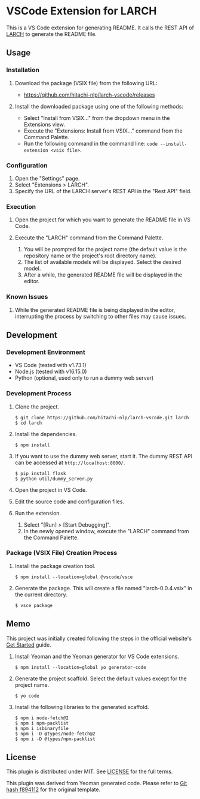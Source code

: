 # VSCode Extension for LARCH

This is a VS Code extension for generating README. It calls the REST API of [LARCH](https://github.com/hitachi-nlp/larch) to generate the README file.

## Usage

### Installation

1. Download the package (VSIX file) from the following URL:
   - https://github.com/hitachi-nlp/larch-vscode/releases

2. Install the downloaded package using one of the following methods:
   - Select "Install from VSIX..." from the dropdown menu in the Extensions view.
   - Execute the "Extensions: Install from VSIX..." command from the Command Palette.
   - Run the following command in the command line: `code --install-extension <vsix file>`.

### Configuration

1. Open the "Settings" page.
2. Select "Extensions > LARCH".
3. Specify the URL of the LARCH server's REST API in the "Rest API" field.

### Execution

1. Open the project for which you want to generate the README file in VS Code.

2. Execute the "LARCH" command from the Command Palette.
   1. You will be prompted for the project name (the default value is the repository name or the project's root directory name).
   2. The list of available models will be displayed. Select the desired model.
   3. After a while, the generated README file will be displayed in the editor.

### Known Issues

1. While the generated README file is being displayed in the editor, interrupting the process by switching to other files may cause issues.

## Development

### Development Environment

- VS Code (tested with v1.73.1)
- Node.js (tested with v16.15.0)
- Python (optional, used only to run a dummy web server)

### Development Process

1. Clone the project.
   ```
   $ git clone https://github.com/hitachi-nlp/larch-vscode.git larch
   $ cd larch
   ```

2. Install the dependencies.
   ```
   $ npm install
   ```

3. If you want to use the dummy web server, start it.
   The dummy REST API can be accessed at `http://localhost:8000/`.
   ```
   $ pip install flask
   $ python util/dummy_server.py
   ```

4. Open the project in VS Code.

5. Edit the source code and configuration files.

6. Run the extension.
   1. Select "[Run] > [Start Debugging]".
   2. In the newly opened window, execute the "LARCH" command from the Command Palette.

### Package (VSIX File) Creation Process

1. Install the package creation tool.
   ```
   $ npm install --location=global @vscode/vsce
   ```

2. Generate the package.
   This will create a file named "larch-0.0.4.vsix" in the current directory.
   ```
   $ vsce package
   ```

## Memo

This project was initially created following the steps in the official website's [Get Started](https://code.visualstudio.com/api/get-started/your-first-extension) guide.

1. Install Yeoman and the Yeoman generator for VS Code extensions.
   ```
   $ npm install --location=global yo generator-code
   ```

2. Generate the project scaffold.
   Select the default values except for the project name.
   ```
   $ yo code
   ```

3. Install the following libraries to the generated scaffold.
   ```
   $ npm i node-fetch@2
   $ npm i npm-packlist
   $ npm i isbinaryfile
   $ npm i -D @types/node-fetch@2
   $ npm i -D @types/npm-packlist
   ```

## License

This plugin is distributed under MIT.
See [LICENSE](./LICENSE) for the full terms.

This plugin was derived from Yeoman generated code.
Please refer to [Git hash f894112](https://github.com/hitachi-nlp/larch-vscode/commit/f894112) for the original template.
